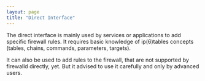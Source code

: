 ```yaml
---
layout: page
title: "Direct Interface"
---
```


The direct interface is mainly used by services or applications to add specific firewall rules. It requires basic knowledge of ip(6)tables concepts (tables, chains, commands, parameters, targets).

It can also be used to add rules to the firewall, that are not supported by firewalld directly, yet. But it advised to use it carefully and only by advanced users.
